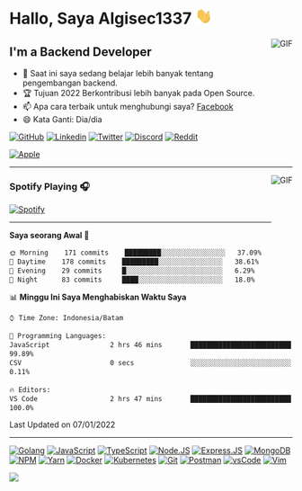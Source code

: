 # Hallo, Saya Algisec1337 <img width="30px" src="https://github.com/SatYu26/SatYu26/raw/master/Assets/Hi.gif" />

<img align="right" alt="GIF" height="160px" src="https://octodex.github.com/images/daftpunktocat-guy.gif" />

## I'm a Backend Developer
- 🌱 Saat ini saya sedang belajar lebih banyak tentang pengembangan backend.
- 🏆 Tujuan 2022 Berkontribusi lebih banyak pada Open Source.
- 📫 Apa cara terbaik untuk menghubungi saya? [Facebook](https://www.facebook.com/mila.aprianti.794/)
- 😄 Kata Ganti: Dia/dia

[![GitHub](https://img.shields.io/badge/Github-100000?style=for-the-badge&logo=github&logoColor=white)](https://github.com/algisec1337)
[![Linkedin](https://img.shields.io/badge/Linkedin-0077B5?style=for-the-badge&logo=linkedin&logoColor=white)](https://www.linkedin.com/in/)
[![Twitter](https://img.shields.io/badge/Twitter-1DA1F2?style=for-the-badge&logo=twitter&logoColor=white)](https://twitter.com/)
[![Discord](https://img.shields.io/badge/Discord-7289DA?style=for-the-badge&logo=discord&logoColor=white)](https://discord.gg/)
[![Reddit](https://img.shields.io/badge/Reddit-FF4500?style=for-the-badge&logo=reddit&logoColor=white)](https://www.reddit.com/user/)

[![Apple](https://img.shields.io/badge/Apple-MacBook_Pro_2019-999999?style=for-the-badge&logo=apple&logoColor=white)]()

---

<img align="right" alt="GIF" height="170px" src="https://media.giphy.com/media/J5B1Y8QZnzXXbLQIBu/giphy.gif" />

### Spotify Playing 🎧

[![Spotify](https://novatorem-kyzbk7wxl-bardiesel.vercel.app/api/spotify)](https://open.spotify.com/user/31doy22mvycwt43tx6ajtqe7tdtu)

---

<!--START_SECTION:waka-->
**Saya seorang Awal 🐤** 

```text
🌞 Morning    171 commits    █████████░░░░░░░░░░░░░░░░   37.09% 
🌆 Daytime    178 commits    █████████░░░░░░░░░░░░░░░░   38.61% 
🌃 Evening    29 commits     █░░░░░░░░░░░░░░░░░░░░░░░░   6.29% 
🌙 Night      83 commits     ████░░░░░░░░░░░░░░░░░░░░░   18.0%

```


📊 **Minggu Ini Saya Menghabiskan Waktu Saya** 

```text
⌚︎ Time Zone: Indonesia/Batam

💬 Programming Languages: 
JavaScript               2 hrs 46 mins       █████████████████████████   99.89% 
CSV                      0 secs              ░░░░░░░░░░░░░░░░░░░░░░░░░   0.11%

🔥 Editors: 
VS Code                  2 hrs 47 mins       █████████████████████████   100.0%

```


 Last Updated on 07/01/2022
<!--END_SECTION:waka-->


---


[![Golang](https://img.shields.io/badge/Go-00ADD8?style=for-the-badge&logo=go&logoColor=white)]()
[![JavaScript](https://img.shields.io/badge/JavaScript-F7DF1E?style=for-the-badge&logo=javascript&logoColor=black)]()
[![TypeScript](https://img.shields.io/badge/TypeScript-007ACC?style=for-the-badge&logo=typescript&logoColor=white)]()
[![Node.JS](https://img.shields.io/badge/Node.js-43853D?style=for-the-badge&logo=node.js&logoColor=white)]()
[![Express.JS](https://img.shields.io/badge/Express.JS-000000?style=for-the-badge&logo=express&logoColor=white)]()
[![MongoDB](https://img.shields.io/badge/MongoDB-4EA94B?style=for-the-badge&logo=mongodb&logoColor=white)]()
[![NPM](https://img.shields.io/badge/NPM-CB3837?style=for-the-badge&logo=npm&logoColor=white)]()
[![Yarn](https://img.shields.io/badge/Yarn-2C8EBB?style=for-the-badge&logo=yarn&logoColor=white)]()
[![Docker](https://img.shields.io/badge/Docker-2CA5E0?style=for-the-badge&logo=docker&logoColor=white)]()
[![Kubernetes](https://img.shields.io/badge/Kubernetes-326ce5.svg?&style=for-the-badge&logo=kubernetes&logoColor=white)]()
[![Git](https://img.shields.io/badge/Git-F05032?style=for-the-badge&logo=git&logoColor=white)]()
[![Postman](https://img.shields.io/badge/Postman-FF6C37?style=for-the-badge&logo=Postman&logoColor=white)]()
[![vsCode](https://img.shields.io/badge/vsCode-0078D4?style=for-the-badge&logo=visual%20studio%20code&logoColor=white)]()
[![Vim](https://img.shields.io/badge/Vim-%2311AB00.svg?&style=for-the-badge&logo=vim&logoColor=white)]()


<img src="https://imgur.com/rilHVxA.png"/> 
